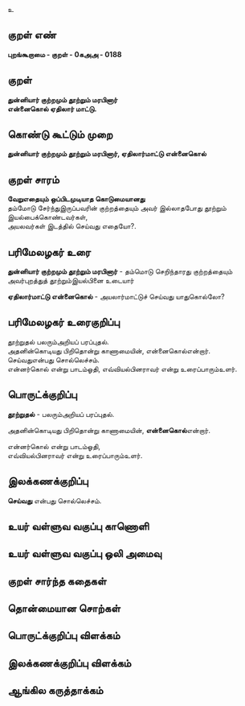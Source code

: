 உ

## குறள் எண் 

**புறங்கூறாமை - குறள் - 0கஅஅ - 0188**  

## குறள் 

**துன்னியார் குற்றமும் தூற்றும் மரபினார்  
என்னைகொல் ஏதிலார் மாட்டு.** 

## கொண்டு கூட்டும் முறை

**துன்னியார் குற்றமும் தூற்றும் மரபினார், ஏதிலார்மாட்டு என்னைகொல்**  

## குறள் சாரம் 

**வேறுஎதையும் ஒப்பிடமுடியாத கொடுமையானது**  
தம்மோடு சேர்ந்துஇருப்பவரின் குற்றத்தையும் அவர் இல்லாதபோது தூற்றும் இயல்பைக்கொண்டவர்கள்,  
அயலவர்கள் இடத்தில் செய்வது எதையோ?.  

## பரிமேலழகர் உரை

**துன்னியார் குற்றமும் தூற்றும் மரபினார்** - தம்மொடு செறிந்தாரது குற்றத்தையும் அவர்புறத்துத் தூற்றும்இயல்பினை உடையார்  

**ஏதிலார்மாட்டு என்னைகொல்** - அயலார்மாட்டுச் செய்வது யாதுகொல்லோ?

## பரிமேலழகர் உரைகுறிப்பு   

தூற்றுதல் பலரும்அறியப் பரப்புதல்.  
அதனின்கொடியது பிறிதொன்று காணாமையின், என்னைகொல்என்றார்.  
செய்வதுஎன்பது சொல்லெச்சம்.  
என்னர்கொல் என்று பாடம்ஓதி, எவ்வியல்பினராவர் என்று உரைப்பாரும்உளர்.  

## பொருட்க்குறிப்பு 

**தூற்றுதல்** - பலரும்அறியப் பரப்புதல்.  

அதனின்கொடியது பிறிதொன்று காணாமையின், **என்னைகொல்**என்றார்.  

என்னர்கொல் என்று பாடம்ஓதி,  
எவ்வியல்பினராவர் என்று உரைப்பாரும்உளர்.  

## இலக்கணக்குறிப்பு  

**செய்வது** என்பது சொல்லெச்சம்.  

## உயர் வள்ளுவ வகுப்பு காணொளி


## உயர் வள்ளுவ வகுப்பு ஒலி அமைவு 

 
## குறள் சார்ந்த கதைகள் 


## தொன்மையான சொற்கள்


## பொருட்க்குறிப்பு விளக்கம்


## இலக்கணக்குறிப்பு விளக்கம்


## ஆங்கில கருத்தாக்கம் 


